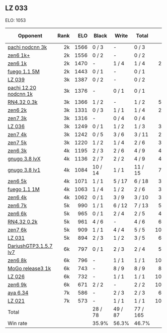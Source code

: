 ## LZ 033 ##

ELO: 1053

Opponent | Rank | ELO | Black | Write | Total | Win rate
---------|-----:|----:|-------|-------|-------|-------:
[pachi nodcnn 3k](pachi%20nodcnn%203k.md) | 2k | 1566 | 0 / 3 | - | 0 / 3 | 0.0%
[zen6 1k+](zen6%201k+.md) | 2k | 1556 | 0 / 2 | - | 0 / 2 | 0.0%
[zen6 1k](zen6%201k.md) | 2k | 1470 | - | 1 / 4 | 1 / 4 | 25.0%
[fuego 1.1 5M](fuego%201.1%205M.md) | 2k | 1443 | 0 / 1 | - | 0 / 1 | 0.0%
[LZ 039](LZ%20039.md) | 3k | 1387 | 0 / 2 | - | 0 / 2 | 0.0%
[pachi 12.20 nodcnn 1k](pachi%2012.20%20nodcnn%201k.md) | 3k | 1376 | - | 0 / 1 | 0 / 1 | 0.0%
[RN4.32 0.3k](RN4.32%200.3k.md) | 3k | 1366 | 1 / 2 | - | 1 / 2 | 50.0%
[zen6 2k](zen6%202k.md) | 3k | 1331 | 0 / 3 | 1 / 1 | 1 / 4 | 25.0%
[zen7 3k](zen7%203k.md) | 3k | 1316 | - | 0 / 4 | 0 / 4 | 0.0%
[LZ 036](LZ%20036.md) | 3k | 1249 | 0 / 1 | 1 / 2 | 1 / 3 | 33.3%
[zen7 4k](zen7%204k.md) | 3k | 1242 | 0 / 5 | 3 / 6 | 3 / 11 | 27.3%
[zen7 5k](zen7%205k.md) | 3k | 1220 | 1 / 2 | 1 / 4 | 2 / 6 | 33.3%
[zen6 3k](zen6%203k.md) | 4k | 1195 | 2 / 3 | 2 / 6 | 4 / 9 | 44.4%
[gnugo 3.8 lvX](gnugo%203.8%20lvX.md) | 4k | 1136 | 2 / 7 | 2 / 2 | 4 / 9 | 44.4%
[gnugo 3.8 lv1](gnugo%203.8%20lv1.md) | 4k | 1084 | 10 / 14 | 1 / 1 | 11 / 15 | 73.3%
[zen6 5k](zen6%205k.md) | 4k | 1071 | 1 / 1 | 5 / 17 | 6 / 18 | 33.3%
[fuego 1.1 1M](fuego%201.1%201M.md) | 4k | 1063 | 1 / 4 | 1 / 2 | 2 / 6 | 33.3%
[zen6 4k](zen6%204k.md) | 4k | 1062 | 0 / 1 | 3 / 9 | 3 / 10 | 30.0%
[zen6 7k](zen6%207k.md) | 5k | 990 | 1 / 1 | 6 / 12 | 7 / 13 | 53.8%
[zen6 6k](zen6%206k.md) | 5k | 965 | 0 / 1 | 2 / 4 | 2 / 5 | 40.0%
[RN4.32 0.2k](RN4.32%200.2k.md) | 5k | 961 | 4 / 6 | - | 4 / 6 | 66.7%
[zen7 6k](zen7%206k.md) | 5k | 909 | 1 / 1 | 4 / 4 | 5 / 5 | 100.0%
[LZ 031](LZ%20031.md) | 5k | 894 | 2 / 3 | 1 / 2 | 3 / 5 | 60.0%
[DariushGTP3.1.5.7 lv7](DariushGTP3.1.5.7%20lv7.md) | 6k | 797 | 0 / 1 | 2 / 3 | 2 / 4 | 50.0%
[zen6 8k](zen6%208k.md) | 6k | 796 | - | 1 / 1 | 1 / 1 | 100.0%
[MoGo release3 1k](MoGo%20release3%201k.md) | 6k | 743 | - | 8 / 9 | 8 / 9 | 88.9%
[LZ 026](LZ%20026.md) | 6k | 732 | - | 1 / 1 | 1 / 1 | 100.0%
[zen6 9k](zen6%209k.md) | 6k | 671 | 2 / 2 | - | 2 / 2 | 100.0%
[aya 6.34](aya%206.34.md) | 7k | 586 | - | 2 / 3 | 2 / 3 | 66.7%
[LZ 021](LZ%20021.md) | 7k | 573 | - | 1 / 1 | 1 / 1 | 100.0%
Total | | | 28 / 78 | 49 / 87 | 77 / 165 | 
Win rate| | | 35.9% | 56.3% | 46.7% | 
